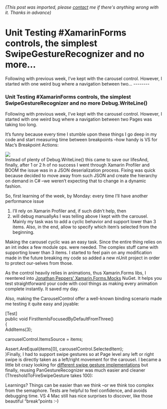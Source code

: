 *(This post was imported, please [contact](#/contact) me if there's anything wrong with it. Thanks in advance)*

  # Unit Testing #XamarinForms controls, the simplest SwipeGestureRecognizer and no more…

   Following with previous week, I’ve kept with the carousel control. However, I started with one weird bug where a navigation between two…   --------
  
### Unit Testing #XamarinForms controls, the simplest SwipeGestureRecognizer and no more Debug.WriteLine()

Following with previous week, I’ve kept with the carousel control. However, I started with one weird bug where a navigation between two Pages was taking too long.

It’s funny because every time I stumble upon these things I go deep in my code and start measuring time between breakpoints –how handy is VS for Mac’s Breakpoint Actions:

![](https://cdn-images-1.medium.com/max/800/1*_RCs4suCdxCfUk6PWiIqfA.png)  
Instead of plenty of Debug.WriteLine() this came to save our lifesAnd, finally, after 1 or 2 h of no success I went through Xamarin Profiler and BOOM the issue was in a JSON deserialization process. Fixing was quick because decided to move away from such JSON and create the hierarchy on demand in C# –we weren’t expecting that to change in a dynamic fashion.

So, first learning of the week, by Monday: every time I’ll have another performance issue


  1. I’ll rely on Xamarin Profiler and, if such didn’t help, then
  2. will debug manuallyAs I was telling above I kept with the carousel. Mainly my task was to add a cyclic behavior and support lower than 3 items. Also, in the end, allow to specify which item’s selected from the beginning.

Making the carousel cyclic was an easy task. Since the entire thing relies on an int index a few module ops. were needed. The complex stuff came with supporting lower than 3 items. I started to feel pain on any modification made in the future breaking my code so added a new nUnit project in order to protect our-selves from those.

As the control heavily relies in animations, thus Xamarin.Forms libs, I reentered into [Jonathan Peppers’ Xamarin.Forms.Mocks](https://github.com/jonathanpeppers/Xamarin.Forms.Mocks) NuGet. It helps you test straightforward your code with cool things as making every animation complete instantly. It saved my day.

Also, making the CarouselControl offer a well-known binding scenario made me testing it quite easy and joyable:

[Test]  
 public void FirstItemIsFocusedByDefaultFromThree()  
 {  
 AddItems(3);  
   
 carouselControl.ItemsSource = items;  
   
 Assert.AreEqual(items[0], carouselControl.SelectedItem);  
 }Finally, I had to support swipe gestures so at Page level any left or right swipe is directly taken as a left/right movement for the carousel. I became a little bit crazy looking for [different swipe gesture implementations](https://github.com/xamarin/Xamarin.Forms/pull/1007/files) but finally, reusing PanGestureRecognizer was much easier and cleaner (ThresholdToFireSwipeGesture takes 100):

Learnings? Things can be easier than we think –or we think too complex from the semaphore. Tests are helpful to feel confidence, and avoids debugging time. VS 4 Mac still has nice surprises to discover, like those beautiful “break”points :-)